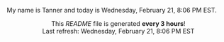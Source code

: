 My name is Tanner and today is Wednesday, February 21, 8:06 PM EST.

<p align="center">This <i>README</i> file is generated <b>every 3 hours</b>!</br>Last refresh: Wednesday, February 21, 8:06 PM EST<br /></p>
